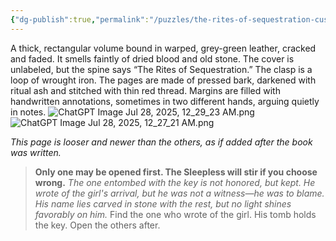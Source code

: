```yaml
---
{"dg-publish":true,"permalink":"/puzzles/the-rites-of-sequestration-custody-of-the-sleepless/"}
---
```


A thick, rectangular volume bound in warped, grey-green leather, cracked and faded. It smells faintly of dried blood and old stone. The cover is unlabeled, but the spine says “The Rites of Sequestration.” The clasp is a loop of wrought iron. The pages are made of pressed bark, darkened with ritual ash and stitched with thin red thread. Margins are filled with handwritten annotations, sometimes in two different hands, arguing quietly in notes.
![ChatGPT Image Jul 28, 2025, 12_29_23 AM.png](/img/user/Items/ChatGPT%20Image%20Jul%2028,%202025,%2012_29_23%20AM.png)
![ChatGPT Image Jul 28, 2025, 12_27_21 AM.png](/img/user/Items/ChatGPT%20Image%20Jul%2028,%202025,%2012_27_21%20AM.png)

*This page is looser and newer than the others, as if added after the book was written.* 

> **Only one may be opened first. The Sleepless will stir if you choose wrong.**
> *The one entombed with the key is not honored, but kept.* 
> *He wrote of the girl's arrival, but he was not a witness—he was to blame.*
> *His name lies carved in stone with the rest, but no light shines favorably on him.*
> Find the one who wrote of the girl. His tomb holds the key. Open the others after.

